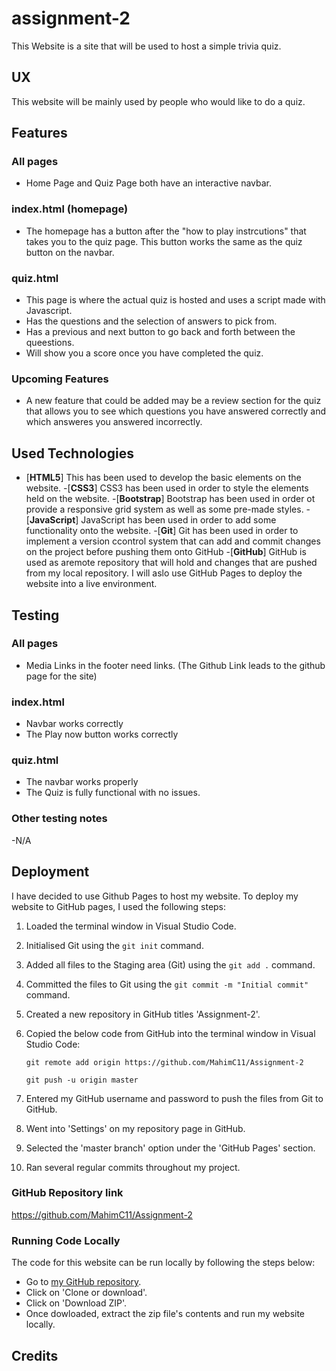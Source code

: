 # assignment-2
This Website is a site that will be used to host a simple trivia quiz.

## UX
This website will be mainly used by people who would like to do a quiz.

## Features

### All pages
- Home Page and Quiz Page both have an interactive navbar.

### index.html (homepage)
- The homepage has a button after the "how to play instrcutions" that takes you to the quiz page. This button works the same as the quiz button on the navbar.

### quiz.html
- This page is where the actual quiz is hosted and uses a script made with Javascript.
- Has the questions and the selection of answers to pick from.
- Has a previous and next button to go back and forth between the queestions.
- Will show you a score once you have completed the quiz.

### Upcoming Features
- A new feature that could be added may be a review section for the quiz that allows you to see which questions you have answered correctly and which answeres you answered incorrectly.

## Used Technologies
- [**HTML5**] This has been used to develop the basic elements on the website.
-[**CSS3**] CSS3 has been used in order to style the elements held on the website.
-[**Bootstrap**] Bootstrap has been used in order ot provide a responsive grid system as well as some pre-made styles.
-[**JavaScript**] JavaScript has been used in order to add some functionality onto the website.
-[**Git**] Git has been used in order to implement a version ccontrol system that can add and commit changes on the project before pushing them onto GitHub
-[**GitHub**] GitHub is used as  aremote repository that will hold and changes that are pushed from my local repository. I will aslo use GitHub Pages to deploy the website into a live environment.

## Testing

### All pages
- Media Links in the footer need links. (The Github Link leads to the github page for the site)

### index.html
- Navbar works correctly
- The Play now button works correctly

### quiz.html
- The navbar works properly
- The Quiz is fully functional with no issues.

### Other testing notes
-N/A

## Deployment

I have decided to use Github Pages to host my website. To deploy my website to GitHub pages, I used the following steps:

1. Loaded the terminal window in Visual Studio Code.
2. Initialised Git using the `git init` command.
3. Added all files to the Staging area (Git) using the `git add .` command.
4. Committed the files to Git using the `git commit -m "Initial commit"` command.
5. Created a new repository in GitHub titles 'Assignment-2'.
6. Copied the below code from GitHub into the terminal window in Visual Studio Code:

    ```git remote add origin https://github.com/MahimC11/Assignment-2```

    ```git push -u origin master```

7. Entered my GitHub username and password to push the files from Git to GitHub.
8. Went into 'Settings' on my repository page in GitHub.
9. Selected the 'master branch' option under the 'GitHub Pages' section.
10. Ran several regular commits throughout my project.

### GitHub Repository link
https://github.com/MahimC11/Assignment-2

### Running Code Locally

The code for this website can be run locally by following the steps below:


- Go to [my GitHub repository](https://github.com/MahimC11/Assignment-2).
- Click on 'Clone or download'.
- Click on 'Download ZIP'.
- Once dowloaded, extract the zip file's contents and run my website locally.

## Credits
